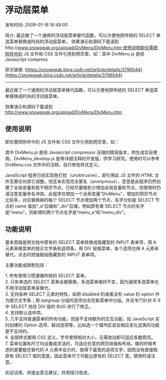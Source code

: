 # 浮动层菜单

发布时间: *2009-01-16 16:49:00*

简介: 最近做了一个通用的浮动层菜单替代函数，可以方便地把传统的 SELECT 单选菜单替换成时尚的浮动层菜单。 效果演示和源码下载请到http://www.snowpeak.org/upload/DivMenu/DivMenu.htm 使用说明即仅需把附件中的 JS 文件和 CSS 文件引用到网页里，如：其中 DivMenu.js 是经 Javascript compress

原文链接: [https://snowpeak.blog.csdn.net/article/details/3796544](https://snowpeak.blog.csdn.net/article/details/3796544)

---------

最近做了一个通用的浮动层菜单替代函数，可以方便地把传统的 SELECT 单选菜单替换成时尚的浮动层菜单。

效果演示和源码下载请到  
<http://www.snowpeak.org/upload/DivMenu/DivMenu.htm>

## 使用说明

即仅需把附件中的 JS 文件和 CSS 文件引用到网页里，如：

<script type="text/javascript" src="DivMenu.js"></script>  
<link href="DivMenu.css" rel="stylesheet" type="text/css" />

其中 DivMenu.js 是经 Javascript compressor 压缩的精简版本，供生成实际使用。DivMenu_develop.js 是带详细注释的开发版，供学习研究。使用时可以参考 DivMenu.css 文件中的注释，自行修改样式定义。

JavaScript 程序已经实现免打扰（unobtrusive），即引用此 JS 文件的 HTML 文件无需任何其它调整。但还未实现完全匿名（anonymous），意思是此程序仍然创建了全局变量和若干网页节点，已经尽量做到少增加全局变量和节点，但使用时仍请注意变量命名冲突。此程序仅增加一个全局变量“DivMenu”，增加的网页节点比较多，对应替换掉的每个 SELECT 节点增加两个节点，名字分别是 SELECT 节点的 name 值加“_a”后缀和“_div”后缀，例如原有某 SELECT 节点的名字是“menu”，则新增的两个节点名字是“menu_a”和“menu_div”。

## 功能说明

基本思路是把文档中原有的 SELECT 菜单转换成隐藏型的 INPUT 表单项，用 A 元素来做菜单的提示文字条和选项条，用 DIV 层做菜单，各个选项也用 A 元素来替代，点击时把值赋给隐藏型的 INPUT 表单项。

主要功能或限制包括：

1\. 所有使用习惯遵循传统的 SELECT 菜单。  
2\. 只有单选的 SELECT 菜单会被替换，多选菜单维持不变，因为通常多选菜单也不用浮动层菜单来替代。  
3\. 支持各种 SELECT 元素的特性，如把 disabled 的或者没有 value 的 option 作为提示文字条；用 optgroup 分组的选项也会在新菜单中分组。并且专门针对 IE 6 中 SELECT 挡住 DIV 层的 BUG 进行了修正。  
4\. 支持默认选中项。  
5\. 几乎支持普通菜单的所有功能，但是不支持额外的交互功能，如 JavaScript 实时创建的 Option 选项、联动选项等，比如选一个城市区县会相应变化这类的功能是不支持的。  
6\. 全部样式都用 CSS 定义，字号使用相对大小，无需改动即可适应多数网页。  
7\. 菜单位置和尺寸均设置成灵活的，可适应任意的网页排版和布局。做的时候考虑的是要能在替代的 A 元素中显示时，放得下最宽的选项文字，因而没有直接取原有 SELECT 框的宽度。因此菜单尺寸可能比原有的 SELECT 宽，使用时请注意。

欢迎试用，并提出意见建议，共用探讨改进。